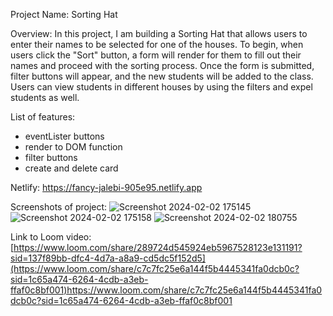 Project Name: Sorting Hat 

Overview: In this project, I am building a Sorting Hat that allows users to enter their names to be selected for one of the houses. To begin, when users click the "Sort" button, a form will render for them to fill out their names and proceed with the sorting process. Once the form is submitted, filter buttons will appear, and the new students will be added to the class. Users can view students in different houses by using the filters and expel students as well.

List of features:
- eventLister buttons
- render to DOM function 
- filter buttons 
- create and delete card

Netlify: https://fancy-jalebi-905e95.netlify.app

Screenshots of project:
![Screenshot 2024-02-02 175145](https://github.com/yarelismartin/INDIVIDUAL-PROJECT-sorting-hat/assets/153558948/6abba761-44e0-49de-ba69-72cd1eabd6fc)
![Screenshot 2024-02-02 175158](https://github.com/yarelismartin/INDIVIDUAL-PROJECT-sorting-hat/assets/153558948/41188d6b-c10a-4c55-bd58-ef1cd6fb8508)
![Screenshot 2024-02-02 180755](https://github.com/yarelismartin/INDIVIDUAL-PROJECT-sorting-hat/assets/153558948/0b227af6-05dc-4e9c-8e3f-799249a29c3d)

Link to Loom video:[https://www.loom.com/share/289724d545924eb5967528123e131191?sid=137f89bb-dfc4-4d7a-a8a9-cd5dc5f152d5](https://www.loom.com/share/c7c7fc25e6a144f5b4445341fa0dcb0c?sid=1c65a474-6264-4cdb-a3eb-ffaf0c8bf001)https://www.loom.com/share/c7c7fc25e6a144f5b4445341fa0dcb0c?sid=1c65a474-6264-4cdb-a3eb-ffaf0c8bf001
